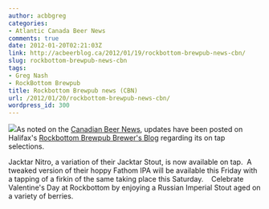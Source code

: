 ```yaml
---
author: acbbgreg
categories:
- Atlantic Canada Beer News
comments: true
date: 2012-01-20T02:21:03Z
link: http://acbeerblog.ca/2012/01/19/rockbottom-brewpub-news-cbn/
slug: rockbottom-brewpub-news-cbn
tags:
- Greg Nash
- RockBottom Brewpub
title: Rockbottom Brewpub news (CBN)
url: /2012/01/20/rockbottom-brewpub-news-cbn/
wordpress_id: 300
---
```


[![](http://acbeerblog.ca/wp-content/uploads/2012/01/rock_bottom.jpg)](http://acbeerblog.ca/wp-content/uploads/2012/01/rock_bottom.jpg)As noted on the [Canadian Beer News](http://www.canadianbeernews.com/2012/01/19/new-beers-coming-at-rockbottom-brewpub/?utm_source=feedburner&utm_medium=feed&utm_campaign=Feed%3A+CanadianBeerNews+%28Canadian+Beer+News%29), updates have been posted on Halifax's [Rockbottom Brewpub Brewer's Blog](http://rockbottombrewpub.blogspot.com/2012/01/news-brews.html) regarding its on tap selections.

Jacktar Nitro, a variation of their Jacktar Stout, is now available on tap.  A tweaked version of their hoppy Fathom IPA will be available this Friday with a tapping of a firkin of the same taking place this Saturday.    Celebrate Valentine's Day at Rockbottom by enjoying a Russian Imperial Stout aged on a variety of berries.
